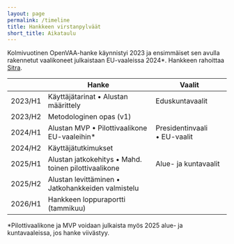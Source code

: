 ```yaml
---
layout: page
permalink: /timeline
title: Hankkeen virstanpylväät
short_title: Aikataulu
---
```


Kolmivuotinen OpenVAA-hanke käynnistyi 2023 ja ensimmäiset sen avulla rakennetut vaalikoneet julkaistaan EU-vaaleissa 2024*. Hankkeen rahoittaa [Sitra](https://www.sitra.fi/aiheet/digivalta/).

| | Hanke | Vaalit |
| ---- | ---- | ---- |
| 2023/H1 | Käyttäjätarinat • Alustan määrittely | Eduskuntavaalit |
| 2023/H2 | Metodologinen opas (v1) |  |
| 2024/H1 | Alustan MVP • Pilottivaalikone EU-vaaleihin* | Presidentinvaali • EU-vaalit |
| 2024/H2 | Käyttäjä­tutkimukset |  |
| 2025/H1 | Alustan jatkokehitys • Mahd. toinen pilottivaalikone | Alue- ja kuntavaalit |
| 2025/H2 | Alustan levittäminen • Jatkohankkeiden valmistelu |  |
| 2026/H1 | Hankkeen loppuraportti (tammikuu) |  |


*Pilottivaalikone ja MVP voidaan julkaista myös 2025 alue- ja kuntavaaleissa, jos hanke viivästyy.